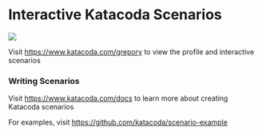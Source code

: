 # Interactive Katacoda Scenarios

[![](http://shields.katacoda.com/katacoda/grepory/count.svg)](https://www.katacoda.com/grepory "Get your profile on Katacoda.com")

Visit https://www.katacoda.com/grepory to view the profile and interactive scenarios

### Writing Scenarios
Visit https://www.katacoda.com/docs to learn more about creating Katacoda scenarios

For examples, visit https://github.com/katacoda/scenario-example

